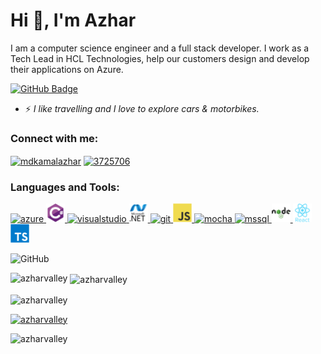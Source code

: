 <!--
**azharvalley/azharvalley** is a ✨ _special_ ✨ repository because its `README.md` (this file) appears on your GitHub profile.

Here are some ideas to get you started:

- 🔭 I’m currently working on ...
- 🌱 I’m currently learning ...
- 👯 I’m looking to collaborate on ...
- 🤔 I’m looking for help with ...
- 💬 Ask me about ...
- 📫 How to reach me: ...
- 😄 Pronouns: ...
- ⚡ Fun fact: ...
-->

<h1>Hi 👋, I'm Azhar</h1>
<p>I am a computer science engineer and a full stack developer. I work as a Tech Lead in HCL Technologies, help our customers design and develop their applications on Azure.</p>

[![GitHub Badge](https://img.shields.io/badge/-@azharvalley-181717?style=flat-square&logo=GitHub&logoColor=white&link=https://github.com/azharvalley)](https://github.com/azharvalley)

- ⚡ *I like travelling and I love to explore cars & motorbikes.*

<h3 align="left">Connect with me:</h3>
<p align="left">
<a href="https://linkedin.com/in/mdkamalazhar" target="blank"><img align="center" src="https://cdn.jsdelivr.net/npm/simple-icons@3.0.1/icons/linkedin.svg" alt="mdkamalazhar" height="30" width="40" /></a>
<a href="https://stackoverflow.com/users/3725706" target="blank"><img align="center" src="https://cdn.jsdelivr.net/npm/simple-icons@3.0.1/icons/stackoverflow.svg" alt="3725706" height="30" width="40" /></a>
</p>

<h3 align="left">Languages and Tools:</h3>
<p align="left"> <a href="https://azure.microsoft.com/en-in/" target="_blank"> <img src="https://www.vectorlogo.zone/logos/microsoft_azure/microsoft_azure-icon.svg" alt="azure" width="30" height="30"/> </a> <a href="https://www.w3schools.com/cs/" target="_blank"> <img src="https://raw.githubusercontent.com/devicons/devicon/master/icons/csharp/csharp-original.svg" alt="csharp" width="30" height="30"/> </a> <a href="https://code.visualstudio.com/" target="_blank"> <img src="https://img.icons8.com/fluent/240/000000/visual-studio-code-2019.png" alt="visualstudio" width="30" height="30"/> </a> <a href="https://dotnet.microsoft.com/" target="_blank"> <img src="https://raw.githubusercontent.com/devicons/devicon/master/icons/dot-net/dot-net-original-wordmark.svg" alt="dotnet" width="30" height="30"/> </a> <a href="https://git-scm.com/" target="_blank"> <img src="https://www.vectorlogo.zone/logos/git-scm/git-scm-icon.svg" alt="git" width="30" height="30"/> </a> <a href="https://developer.mozilla.org/en-US/docs/Web/JavaScript" target="_blank"> <img src="https://raw.githubusercontent.com/devicons/devicon/master/icons/javascript/javascript-original.svg" alt="javascript" width="30" height="30"/> </a> <a href="https://mochajs.org" target="_blank"> <img src="https://www.vectorlogo.zone/logos/mochajs/mochajs-icon.svg" alt="mocha" width="30" height="30"/> </a> <a href="https://www.microsoft.com/en-us/sql-server" target="_blank"> <img src="https://cdn.worldvectorlogo.com/logos/microsoft-sql-server.svg" alt="mssql" width="30" height="30"/> </a> <a href="https://nodejs.org" target="_blank"> <img src="https://raw.githubusercontent.com/devicons/devicon/master/icons/nodejs/nodejs-original-wordmark.svg" alt="nodejs" width="30" height="30"/> </a> <a href="https://reactjs.org/" target="_blank"> <img src="https://raw.githubusercontent.com/devicons/devicon/master/icons/react/react-original-wordmark.svg" alt="react" width="30" height="30"/> </a> <a href="https://www.typescriptlang.org/" target="_blank"> <img src="https://raw.githubusercontent.com/devicons/devicon/master/icons/typescript/typescript-original.svg" alt="typescript" width="30" height="30"/> </a>
</p>

![GitHub](https://img.shields.io/badge/-GitHub-181717?style=flat-square&logo=github)

<p><img align="left" src="https://github-readme-stats.vercel.app/api/top-langs?username=azharvalley&show_icons=true&locale=en&layout=compact" alt="azharvalley" /></p>

<p>&nbsp;<img align="center" src="https://github-readme-stats.vercel.app/api?username=azharvalley&show_icons=true&locale=en" alt="azharvalley" /></p>

<p><img align="center" src="https://github-readme-streak-stats.herokuapp.com/?user=azharvalley&" alt="azharvalley" /></p>

<p align="left"> <a href="https://github.com/ryo-ma/github-profile-trophy"><img src="https://github-profile-trophy.vercel.app/?username=azharvalley" alt="azharvalley" /></a> </p>

<p align="left"> <img src="https://komarev.com/ghpvc/?username=azharvalley&label=Profile%20views&color=0e75b6&style=flat" alt="azharvalley" /> </p>


